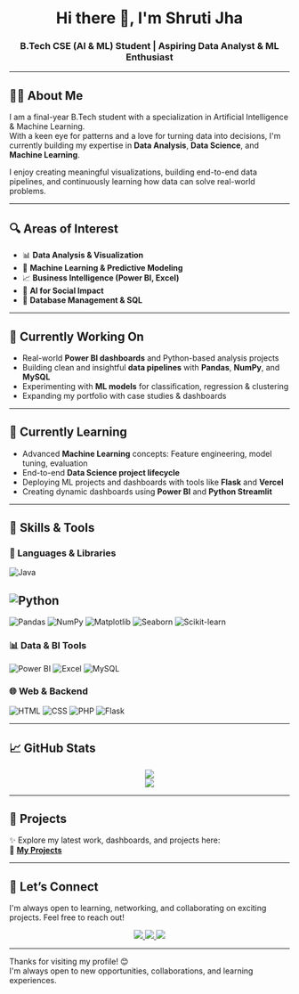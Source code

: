 <h1 align="center">Hi there 👋, I'm Shruti Jha</h1>
<h3 align="center">B.Tech CSE (AI & ML) Student | Aspiring Data Analyst & ML Enthusiast </h3>

---

## 👩‍💻 About Me

I am a final-year B.Tech student with a specialization in Artificial Intelligence & Machine Learning.  
With a keen eye for patterns and a love for turning data into decisions, I'm currently building my expertise in **Data Analysis**, **Data Science**, and **Machine Learning**.

I enjoy creating meaningful visualizations, building end-to-end data pipelines, and continuously learning how data can solve real-world problems.

---

## 🔍 Areas of Interest

- 📊 **Data Analysis & Visualization**
- 🤖 **Machine Learning & Predictive Modeling**
- 📈 **Business Intelligence (Power BI, Excel)**
- 🧠 **AI for Social Impact**
- 📂 **Database Management & SQL**

---

## 🔭 Currently Working On

- Real-world **Power BI dashboards** and Python-based analysis projects  
- Building clean and insightful **data pipelines** with **Pandas**, **NumPy**, and **MySQL**  
- Experimenting with **ML models** for classification, regression & clustering  
- Expanding my portfolio with case studies & dashboards

---

## 🌱 Currently Learning

- Advanced **Machine Learning** concepts: Feature engineering, model tuning, evaluation
- End-to-end **Data Science project lifecycle**
- Deploying ML projects and dashboards with tools like **Flask** and **Vercel**
- Creating dynamic dashboards using **Power BI** and **Python Streamlit**

---

## 💼 Skills & Tools

### 🧠 Languages & Libraries

![Java](https://img.shields.io/badge/Java-007396?style=for-the-badge&logo=java&logoColor=white)

![Python](https://img.shields.io/badge/Python-3776AB?style=for-the-badge&logo=python&logoColor=white)
-
![Pandas](https://img.shields.io/badge/Pandas-150458?style=for-the-badge&logo=pandas&logoColor=white)
![NumPy](https://img.shields.io/badge/NumPy-013243?style=for-the-badge&logo=numpy&logoColor=white)
![Matplotlib](https://img.shields.io/badge/Matplotlib-004F9F?style=for-the-badge&logo=matplotlib&logoColor=white)
![Seaborn](https://img.shields.io/badge/Seaborn-5A4FCF?style=for-the-badge&logo=python&logoColor=white)
![Scikit-learn](https://img.shields.io/badge/Scikit--learn-F7931E?style=for-the-badge&logo=scikit-learn&logoColor=white)

### 📊 Data & BI Tools

![Power BI](https://img.shields.io/badge/Power%20BI-F2C811?style=for-the-badge&logo=powerbi&logoColor=black)
![Excel](https://img.shields.io/badge/Excel-217346?style=for-the-badge&logo=microsoft-excel&logoColor=white)
![MySQL](https://img.shields.io/badge/MySQL-00758F?style=for-the-badge&logo=mysql&logoColor=white)

### 🌐 Web & Backend

![HTML](https://img.shields.io/badge/HTML-E34F26?style=for-the-badge&logo=html5&logoColor=white)
![CSS](https://img.shields.io/badge/CSS-1572B6?style=for-the-badge&logo=css3&logoColor=white)
![PHP](https://img.shields.io/badge/PHP-777BB4?style=for-the-badge&logo=php&logoColor=white)
![Flask](https://img.shields.io/badge/Flask-000000?style=for-the-badge&logo=flask&logoColor=white)

---

## 📈 GitHub Stats

<div align="center">
  <img src="https://github-readme-stats.vercel.app/api?username=shrutijha2004&show_icons=true&theme=tokyonight" />
  <br>
  <img src="https://github-readme-stats.vercel.app/api/top-langs/?username=shrutijha2004&layout=compact&theme=tokyonight&hide=css,html,php,java,javascript,c" />
</div>


---

## 🚀 Projects

✨ Explore my latest work, dashboards, and projects here:  
🔗 **[My Projects](https://github.com/shrutijha2004?tab=repositories)**

---

## 🤝 Let’s Connect

I'm always open to learning, networking, and collaborating on exciting projects. Feel free to reach out!

<p align="center">
  <a href="https://www.linkedin.com/in/shruti-jha-000a6a275">
    <img src="https://img.shields.io/badge/LinkedIn-blue?style=for-the-badge&logo=linkedin&logoColor=white" />
  </a>
  <a href="mailto:shruti.email@example.com">
    <img src="https://img.shields.io/badge/Email-D14836?style=for-the-badge&logo=gmail&logoColor=white" />
  </a>
  <a href="https://shruti-portfolio-sigma.vercel.app/">
    <img src="https://img.shields.io/badge/Portfolio-purple?style=for-the-badge&logo=vercel&logoColor=white" />
  </a>
</p>

---

Thanks for visiting my profile! 😊  
I'm always open to new opportunities, collaborations, and learning experiences.
